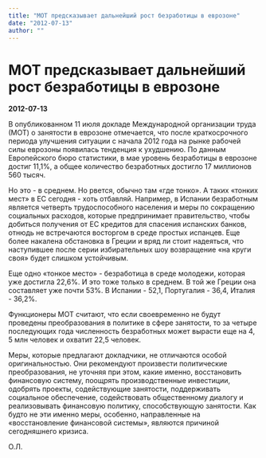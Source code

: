 ```yaml
---
title: "МОТ предсказывает дальнейший рост безработицы в еврозоне"
date: "2012-07-13"
author: ""
---
```


# МОТ предсказывает дальнейший рост безработицы в еврозоне

**2012-07-13** 

В опубликованном 11 июля докладе Международной организации труда (МОТ) о занятости в еврозоне отмечается, что после краткосрочного периода улучшения ситуации с начала 2012 года на рынке рабочей силы еврозоны появилась тенденция к ухудшению. По данным Европейского бюро статистики, в мае уровень безработицы в еврозоне достиг 11,1%, а общее количество безработных достигло 17 миллионов 560 тысяч.

Но это - в среднем. Но рвется, обычно там «где тонко». А таких «тонких мест» в ЕС сегодня - хоть отбавляй. Например, в Испании безработным является четверть трудоспособного населения и меры по сокращению социальных расходов, которые предпринимает правительство, чтобы добиться получения от ЕС кредитов для спасения испанских банков, отнюдь не встречаются восторгом в среде простых испанцев. Еще более накалена обстановка в Греции и вряд ли стоит надеяться, что наступившее после серии избирательных шоу возвращение «на круги своя» будет слишком устойчивым.

Еще одно «тонкое место» - безработица в среде молодежи, которая уже достигла 22,6%. И это тоже только в среднем. В той же Греции она составляет уже почти 53%. В Испании - 52,1, Португалия - 36,4, Италия - 36,2%.

Функционеры МОТ считают, что если своевременно не будут проведены преобразования в политике в сфере занятости, то за четыре последующих года численность безработных может вырасти еще на 4, 5 млн человек и охватит 22,5 человек.

Меры, которые предлагают докладчики, не отличаются особой оригинальностью. Они рекомендуют произвести политические преобразования, не уточняя при этом, какие именно, восстановить финансовую систему, поощрять производственные инвестиции, одобрять проекты, содействующие занятости, поддерживать социальное обеспечение, содействовать общественному диалогу и реализовывать финансовую политику, способствующую занятости. Как будто не эти именно меры, особенно, направленные на «восстановление финансовой системы», являются причиной сегодняшнего кризиса.

О.Л.